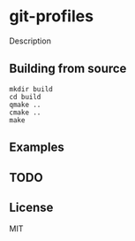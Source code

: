 # git-profiles

Description

## Building from source

```
mkdir build
cd build
qmake ..
cmake ..
make

```

## Examples



## TODO



## License

MIT
